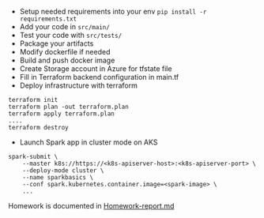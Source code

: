 * Setup needed requirements into your env `pip install -r requirements.txt`
* Add your code in `src/main/`
* Test your code with `src/tests/`
* Package your artifacts
* Modify dockerfile if needed
* Build and push docker image
* Create Storage account in Azure for tfstate file
* Fill in Terraform backend configuration in main.tf
* Deploy infrastructure with terraform
```
terraform init
terraform plan -out terraform.plan
terraform apply terraform.plan
....
terraform destroy
```
* Launch Spark app in cluster mode on AKS
```
spark-submit \
    --master k8s://https://<k8s-apiserver-host>:<k8s-apiserver-port> \
    --deploy-mode cluster \
    --name sparkbasics \
    --conf spark.kubernetes.container.image=<spark-image> \
    ...
```

Homework is documented in [Homework-report.md](doc/Homework-report.md)